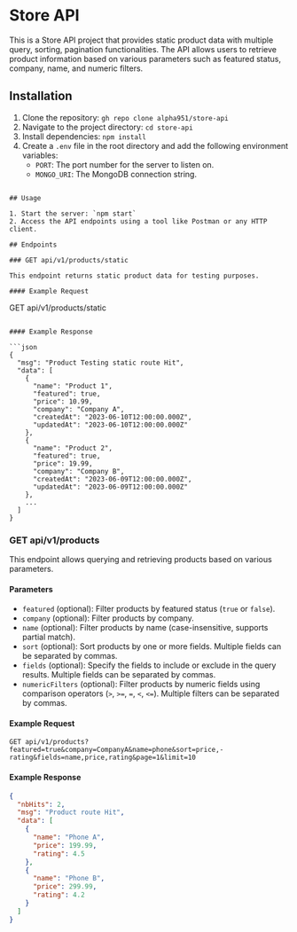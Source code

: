 # Store API

This is a Store API project that provides static product data with multiple query, sorting, pagination functionalities. The API allows users to retrieve product information based on various parameters such as featured status, company, name, and numeric filters.

## Installation

1. Clone the repository: `gh repo clone alpha951/store-api`
2. Navigate to the project directory: `cd store-api`
3. Install dependencies: `npm install`
4. Create a `.env` file in the root directory and add the following environment variables:
    - `PORT`: The port number for the server to listen on.
    - `MONGO_URI`: The MongoDB connection string.

```env

## Usage

1. Start the server: `npm start`
2. Access the API endpoints using a tool like Postman or any HTTP client.

## Endpoints

### GET api/v1/products/static

This endpoint returns static product data for testing purposes.

#### Example Request

```

GET api/v1/products/static

```

#### Example Response

```json
{
  "msg": "Product Testing static route Hit",
  "data": [
    {
      "name": "Product 1",
      "featured": true,
      "price": 10.99,
      "company": "Company A",
      "createdAt": "2023-06-10T12:00:00.000Z",
      "updatedAt": "2023-06-10T12:00:00.000Z"
    },
    {
      "name": "Product 2",
      "featured": true,
      "price": 19.99,
      "company": "Company B",
      "createdAt": "2023-06-09T12:00:00.000Z",
      "updatedAt": "2023-06-09T12:00:00.000Z"
    },
    ...
  ]
}
```

### GET api/v1/products

This endpoint allows querying and retrieving products based on various parameters.

#### Parameters

- `featured` (optional): Filter products by featured status (`true` or `false`).
- `company` (optional): Filter products by company.
- `name` (optional): Filter products by name (case-insensitive, supports partial match).
- `sort` (optional): Sort products by one or more fields. Multiple fields can be separated by commas.
- `fields` (optional): Specify the fields to include or exclude in the query results. Multiple fields can be separated by commas.
- `numericFilters` (optional): Filter products by numeric fields using comparison operators (`>`, `>=`, `=`, `<`, `<=`). Multiple filters can be separated by commas.

#### Example Request

```
GET api/v1/products?featured=true&company=CompanyA&name=phone&sort=price,-rating&fields=name,price,rating&page=1&limit=10
```

#### Example Response

```json
{
  "nbHits": 2,
  "msg": "Product route Hit",
  "data": [
    {
      "name": "Phone A",
      "price": 199.99,
      "rating": 4.5
    },
    {
      "name": "Phone B",
      "price": 299.99,
      "rating": 4.2
    }
  ]
}
```
